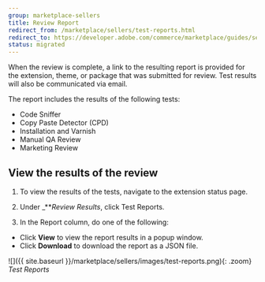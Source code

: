 ```yaml
---
group: marketplace-sellers
title: Review Report
redirect_from: /marketplace/sellers/test-reports.html
redirect_to: https://developer.adobe.com/commerce/marketplace/guides/sellers/review-report/
status: migrated
---
```


When the review is complete, a link to the resulting report is provided for the extension, theme, or package that was submitted for review. Test results will also be communicated via email.

The report includes the results of the following tests:

-  Code Sniffer
-  Copy Paste Detector (CPD)
-  Installation and Varnish
-  Manual QA Review
-  Marketing Review

## View the results of the review

1. To view the results of the tests, navigate to the extension status page.

1. Under _**_Review Results_, click <span class="btn">Test Reports</span>.

1. In the Report column, do one of the following:

-  Click **View** to view the report results in a popup window.
-  Click **Download** to download the report as a JSON file.

![]({{ site.baseurl }}/marketplace/sellers/images/test-reports.png){: .zoom}
_Test Reports_
